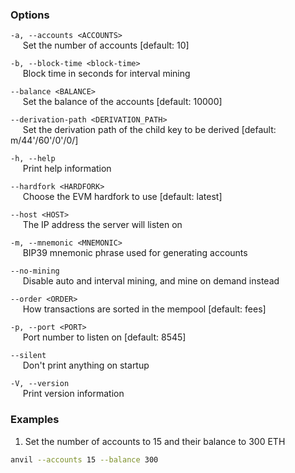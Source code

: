 ### Options
`-a, --accounts <ACCOUNTS>`  
&nbsp;&nbsp;&nbsp;&nbsp; Set the number of accounts [default: 10]

`-b, --block-time <block-time>`  
&nbsp;&nbsp;&nbsp;&nbsp; Block time in seconds for interval mining

`--balance <BALANCE>`  
&nbsp;&nbsp;&nbsp;&nbsp; Set the balance of the accounts [default: 10000]

`--derivation-path <DERIVATION_PATH>`  
&nbsp;&nbsp;&nbsp;&nbsp; Set the derivation path of the child key to be derived [default: m/44'/60'/0'/0/]

`-h, --help`  
&nbsp;&nbsp;&nbsp;&nbsp; Print help information

`--hardfork <HARDFORK>`  
&nbsp;&nbsp;&nbsp;&nbsp; Choose the EVM hardfork to use [default: latest]

`--host <HOST>`  
&nbsp;&nbsp;&nbsp;&nbsp; The IP address the server will listen on

`-m, --mnemonic <MNEMONIC>`  
&nbsp;&nbsp;&nbsp;&nbsp; BIP39 mnemonic phrase used for generating accounts

`--no-mining`  
&nbsp;&nbsp;&nbsp;&nbsp; Disable auto and interval mining, and mine on demand instead

`--order <ORDER>`  
&nbsp;&nbsp;&nbsp;&nbsp; How transactions are sorted in the mempool [default: fees]

`-p, --port <PORT>`  
&nbsp;&nbsp;&nbsp;&nbsp; Port number to listen on [default: 8545]

`--silent`  
&nbsp;&nbsp;&nbsp;&nbsp; Don't print anything on startup

`-V, --version`  
&nbsp;&nbsp;&nbsp;&nbsp; Print version information

### Examples

1. Set the number of accounts to 15 and their balance to 300 ETH
  ```sh
  anvil --accounts 15 --balance 300
  ```

